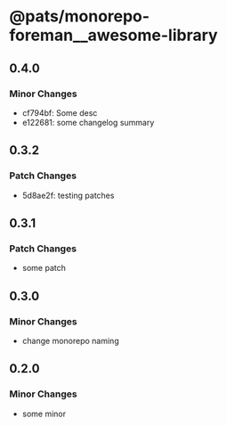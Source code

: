 # @pats/monorepo-foreman\_\_awesome-library

## 0.4.0

### Minor Changes

- cf794bf: Some desc
- e122681: some changelog summary

## 0.3.2

### Patch Changes

- 5d8ae2f: testing patches

## 0.3.1

### Patch Changes

- some patch

## 0.3.0

### Minor Changes

- change monorepo naming

## 0.2.0

### Minor Changes

- some minor
